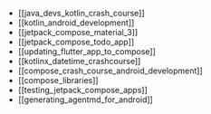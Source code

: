 - [[java_devs_kotlin_crash_course]]
- [[kotlin_android_development]]
- [[jetpack_compose_material_3]]
- [[jetpack_compose_todo_app]]
- [[updating_flutter_app_to_compose]]
- [[kotlinx_datetime_crashcourse]]
- [[compose_crash_course_android_development]]
- [[compose_libraries]]
- [[testing_jetpack_compose_apps]]
- [[generating_agentmd_for_android]]

